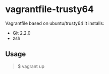 # vagrantfile-trusty64
Vagrantfile based on ubuntu/trusty64
It installs:

- Git 2.2.0
- zsh

## Usage

> $ vagrant up
